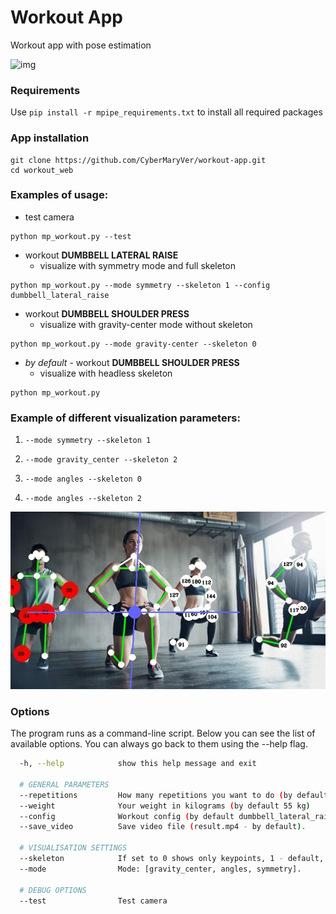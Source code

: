 # Workout App

Workout app with pose estimation

![img](images/result_.gif)

### Requirements

Use ```pip install -r mpipe_requirements.txt``` to install all required packages

### App installation

```shell
git clone https://github.com/CyberMaryVer/workout-app.git
cd workout_web
```

### Examples of usage:

* test camera
```shell
python mp_workout.py --test
```

* workout **DUMBBELL LATERAL RAISE**
  - visualize with symmetry mode and full skeleton

```shell
python mp_workout.py --mode symmetry --skeleton 1 --config dumbbell_lateral_raise
```

* workout **DUMBBELL SHOULDER PRESS**
  - visualize with gravity-center mode without skeleton
```shell
python mp_workout.py --mode gravity-center --skeleton 0
```

* *by default* - workout **DUMBBELL SHOULDER PRESS**
  - visualize with headless skeleton
```shell
python mp_workout.py 
```
### Example of different visualization parameters:
1. ```--mode symmetry --skeleton 1```
   
2. ```--mode gravity_center --skeleton 2```

4. ```--mode angles --skeleton 0```

5. ```--mode angles --skeleton 2```

![img](images/visual_modes.jpg)

### Options
The program runs as a command-line script. Below you can see the list of available options. You can always go back to them using the --help flag.
```bash
  -h, --help            show this help message and exit
  
  # GENERAL PARAMETERS
  --repetitions         How many repetitions you want to do (by default 4)
  --weight              Your weight in kilograms (by default 55 kg)
  --config              Workout config (by default dumbbell_lateral_raise)
  --save_video          Save video file (result.mp4 - by default).
  
  # VISUALISATION SETTINGS
  --skeleton            If set to 0 shows only keypoints, 1 - default, 2 - headless.
  --mode                Mode: [gravity_center, angles, symmetry].
  
  # DEBUG OPTIONS
  --test                Test camera
```
